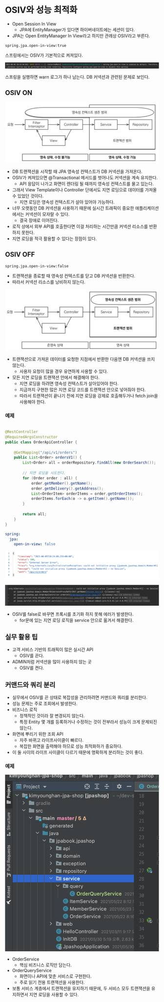 # OSIV와 성능 최적화

- Open Session In View
    - JPA에 EntityManager가 있다면 하이버네이트에는 세션이 있다.
- JPA는 Open EntityManager In View라고 하지만 관례상 OSIV라고 부른다.

```properties
spring.jpa.open-in-view:true
```

스프링에서는 OSIV가 기본적으로 켜져있다.

![](../../.gitbook/assets/kimyounghan-spring-boot-and-jpa-optimization/04/screenshot%202021-06-05%20오후%206.15.57.png)

스프링을 실행하면 warn 로그가 하나 남는다. DB 커넥션과 관련된 문제로 보인다.

## OSIV ON

![](../../.gitbook/assets/kimyounghan-spring-boot-and-jpa-optimization/04/screenshot%202021-06-05%20오후%206.10.31.png)

- DB 트랜잭션을 시작할 때 JPA 영속성 컨텍스트가 DB 커넥션을 가져온다.
- OSIV가 켜져있으면 @Transactional 메서드를 벗어나도 커넥션을 계속 유지한다.
    - API 응답이 나가고 화면이 렌더링 될 때까지 영속성 컨텍스트를 물고 있는다.
- 그래서 View Template이나 Controller 단에서도 지연 로딩으로 데이터를 가져올 수 있었던 것이다.
    - 지연 로딩은 영속성 컨텍스트가 살아 있어야 가능하다.
- 너무 오랫동안 DB 커넥션을 사용하기 때문에 실시간 트래픽이 중요한 애플리케이션에서는 커넥션이 모자랄 수 있다.
    - 결국 장애로 이어진다.
- 로직 상에서 외부 API를 호출한다면 이걸 처리하는 시간만큼 커넥션 리소스를 반환하지 못한다.
- 지연 로딩을 적극 활용할 수 있다는 장점이 있다.

## OSIV OFF

```properties
spring.jpa.open-in-view:false
```

- 트랜잭션을 종료할 때 영속성 컨텍스트를 닫고 DB 커넥션을 반환한다.
- 따라서 커넥션 리소스를 낭비하지 않는다.

![](../../.gitbook/assets/kimyounghan-spring-boot-and-jpa-optimization/04/screenshot%202021-06-05%20오후%207.14.26.png)

- 트랜잭션으로 가져온 데이터를 요청한 지점에서 반환한 다음엔 DB 커넥션을 쓰지 않는다.
    - 사용자 요청이 많을 경우 유연하게 사용할 수 있다.
- 모든 지연 로딩을 트랜잭션 안에서 해결해야 한다.
    - 지연 로딩을 하려면 영속성 컨텍스트가 살아있어야 한다.
    - 지금까지 구현한 많은 지연 로딩 코드를 트랜잭션 안으로 넣어줘야 한다.
    - 따라서 트랜잭션이 끝나기 전에 지연 로딩을 강제로 호출해두거나 fetch join을 사용해야 한다.

### 예제

```java

@RestController
@RequiredArgsConstructor
public class OrderApiController {

    @GetMapping("/api/v1/orders")
    public List<Order> ordersV1() {
        List<Order> all = orderRepository.findAll(new OrderSearch());

        // 지연 로딩을 시도한다.
        for (Order order : all) {
            order.getMember().getName();
            order.getDelivery().getAddress();
            List<OrderItem> orderItems = order.getOrderItems();
            orderItems.forEach(o -> o.getItem().getName());
        }

        return all;
    }
}
```

```yaml
spring:
  jpa:
    open-in-view: false
```

![](../../.gitbook/assets/kimyounghan-spring-boot-and-jpa-optimization/04/screenshot%202021-06-05%20오후%207.24.11.png)

![](../../.gitbook/assets/kimyounghan-spring-boot-and-jpa-optimization/04/screenshot%202021-06-05%20오후%207.25.45.png)

- OSIV를 false로 바꾸면 프록시를 초기화 하지 못해 에러가 발생한다.
    - for문에 있는 지연 로딩 로직을 service 안으로 옮겨서 해결한다.

## 실무 활용 팁

- 고객 서비스 기반의 트래픽이 많은 실시간 API
    - OSIV를 끈다.
- ADMIN처럼 커넥션을 많이 사용하지 않는 곳
    - OSIV를 켠다.

## 커맨드와 쿼리 분리

- 실무에서 OSIV를 끈 상태로 복잡성을 관리하려면 커맨드와 쿼리를 분리한다.
- 성능 문제는 주로 조회에서 발생한다.
- 비즈니스 로직
    - 정책적인 것이라 잘 변경되지 않는다.
    - 특정 Entity 몇 개를 등록하거나 수정하는 것이 전부라서 성능이 크게 문제되진 않는다.
- 화면에 뿌리기 위한 조회 API
    - 자주 바뀌고 라이프사이클이 빠르다.
    - 복잡한 화면을 출력해야 하므로 성능 최적화하가 중요하다.
- 이 둘 사이의 라이프 사이클이 다르기 때문에 명확하게 분리하는 것이 좋다.

### 예제

![](../../.gitbook/assets/kimyounghan-spring-boot-and-jpa-optimization/04/screenshot%202021-06-05%20오후%207.34.57.png)

- OrderService
    - 핵심 비즈니스 로직만 담는다.
- OrderQueryService
    - 화면이나 API에 맞춘 서비스로 구현한다.
    - 주로 읽기 전용 트랜잭션을 사용한다.
- 보통 서비스 계층에서 트랜잭션을 유지하기 때문에, 두 서비스 모두 트랜잭션을 유지하면서 지연 로딩을 사용할 수 있다.